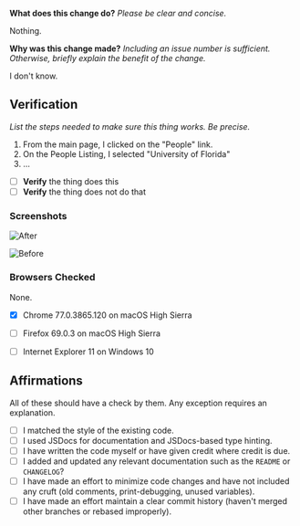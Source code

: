 **What does this change do?** _Please be clear and concise._

Nothing.

**Why was this change made?** _Including an issue number is sufficient. Otherwise, briefly explain the benefit of the change._

I don't know.


## Verification

_List the steps needed to make sure this thing works. Be precise._

1. From the main page, I clicked on the "People" link.
2. On the People Listing, I selected "University of Florida"
3. ...

- [ ] **Verify** the thing does this
- [ ] **Verify** the thing does not do that

### Screenshots

![After](after.png)

![Before](before.png)


### Browsers Checked

None.

- [x] Chrome 77.0.3865.120 on macOS High Sierra
- [ ] Firefox 69.0.3 on macOS High Sierra
- [ ] Internet Explorer 11 on Windows 10


## Affirmations

All of these should have a check by them. Any exception requires an explanation.

* [ ] I matched the style of the existing code.
* [ ] I used JSDocs for documentation and JSDocs-based type hinting.
* [ ] I have written the code myself or have given credit where credit is due.
* [ ] I added and updated any relevant documentation such as the `README` or `CHANGELOG`?
* [ ] I have made an effort to minimize code changes and have not included any cruft (old comments, print-debugging, unused variables).
* [ ] I have made an effort maintain a clear commit history (haven't merged other branches or rebased improperly).
